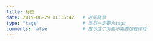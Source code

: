 ```yaml
---
title: 标签
date: 2019-06-29 11:35:42   # 时间随意
type: "tags"                # 类型一定要为tags
comments: false             # 提示这个页面不需要加载评论
---
```

